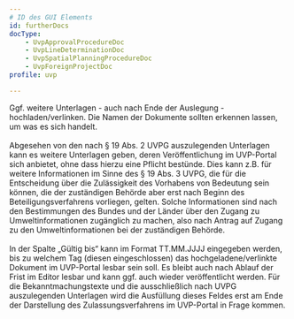 ```yaml
---
# ID des GUI Elements
id: furtherDocs
docType:
    - UvpApprovalProcedureDoc
    - UvpLineDeterminationDoc
    - UvpSpatialPlanningProcedureDoc
    - UvpForeignProjectDoc
profile: uvp

---
```


Ggf. weitere Unterlagen - auch nach Ende der Auslegung - hochladen/verlinken. Die Namen der Dokumente sollten erkennen lassen, um was es sich handelt.<br><br>Abgesehen von den nach § 19 Abs. 2 UVPG auszulegenden Unterlagen kann es weitere Unterlagen geben, deren Veröffentlichung im UVP-Portal sich anbietet, ohne dass hierzu eine Pflicht bestünde. Dies kann z.B. für weitere Informationen im Sinne des § 19 Abs. 3 UVPG, die für die Entscheidung über die Zulässigkeit des Vorhabens von Bedeutung sein können, die der zuständigen Behörde aber erst nach Beginn des Beteiligungsverfahrens vorliegen, gelten. Solche Informationen sind nach den Bestimmungen des Bundes und der Länder über den Zugang zu Umweltinformationen zugänglich zu machen, also nach Antrag auf Zugang zu den Umweltinformationen bei der zuständigen Behörde.<br><br>In der Spalte „Gültig bis“ kann im Format TT.MM.JJJJ eingegeben werden, bis zu welchem Tag (diesen eingeschlossen) das hochgeladene/verlinkte Dokument im UVP-Portal lesbar sein soll. Es bleibt auch nach Ablauf der Frist im Editor lesbar und kann ggf. auch wieder veröffentlicht werden. Für die Bekanntmachungstexte und die ausschließlich nach UVPG auszulegenden Unterlagen wird die Ausfüllung dieses Feldes erst am Ende der Darstellung des Zulassungsverfahrens im UVP-Portal in Frage kommen.
